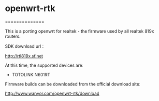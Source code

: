 # openwrt-rtk
==============

This is a porting openwrt for realtek - the firmware used by all realtek 819x routers. 

SDK download url：

http://rtl819x.sf.net

At this time, the supported devices are:

- TOTOLINK N601RT

Firmware builds can be downloaded from the official download site:

http://www.wanyor.com/openwrt-rtk/download
